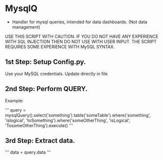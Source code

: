 # MysqlQ 

- Handler for mysql queries, intended for data dashboards. (Not data management)

USE THIS SCRIPT WITH CAUTION. IF YOU DO NOT HAVE ANY EXPERIENCE WITH SQL INJECTION THEN DO NOT USE WITH USER INPUT. THE SCRIPT REQUIRES SOME EXPERIENCE WITH MySQL SYNTAX.

## 1st Step: Setup Config.py. 

Use your MySQL credentials. Update directly in file

## 2nd Step: Perform QUERY.

Example:

'''
query = mysqlQuery().select('something').table('someTable').where('something', 'islogical', 'toSomething').where('someOtherThing', 'isLogical', 'TosomeOtherThing').execute()
'''

## 3rd Step: Extract data.

'''
data = query.data
'''

